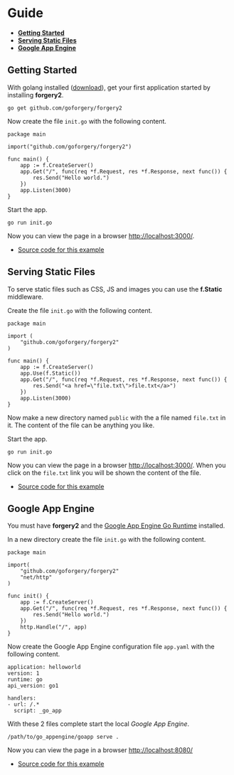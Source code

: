 # Guide

* __[Getting Started](#Getting_Started)__
* __[Serving Static Files](#Serving_Static_Files)__
* __[Google App Engine](#Google_App_Engine)__

## <a class="jump" name="Getting_Started"></a>Getting Started

With golang installed ([download](http://golang.org/doc/install)), get your first application started by installing __forgery2__.

    go get github.com/goforgery/forgery2

Now create the file `init.go` with the following content.

    package main

    import("github.com/goforgery/forgery2")

    func main() {
        app := f.CreateServer()
        app.Get("/", func(req *f.Request, res *f.Response, next func()) {
            res.Send("Hello world.")
        })
        app.Listen(3000)
    }

Start the app.

    go run init.go

Now you can view the page in a browser [http://localhost:3000/](http://localhost:3000/).

* [Source code for this example](https://github.com/goforgery/forgery2-site/tree/master/examples/helloworld)

## <a class="jump" name="Serving_Static_Files"></a>Serving Static Files

To serve static files such as CSS, JS and images you can use the __f.Static__ middleware.

Create the file `init.go` with the following content.

    package main

    import (
        "github.com/goforgery/forgery2"
    )

    func main() {
        app := f.CreateServer()
        app.Use(f.Static())
        app.Get("/", func(req *f.Request, res *f.Response, next func()) {
            res.Send("<a href=\"file.txt\">file.txt</a>")
        })
        app.Listen(3000)
    }

Now make a new directory named `public` with the a file named `file.txt` in it. The content of the file can be anything you like.

Start the app.

    go run init.go

Now you can view the page in a browser [http://localhost:3000/](http://localhost:3000/). When you click on the `file.txt` link you will be shown the content of the file.

* [Source code for this example](https://github.com/goforgery/forgery2-site/tree/master/examples/static)

## <a class="jump" name="Google_App_Engine"></a>Google App Engine

You must have __forgery2__ and the [Google App Engine Go Runtime](https://developers.google.com/appengine/docs/go/) installed.

In a new directory create the file `init.go` with the following content.

    package main

    import(
        "github.com/goforgery/forgery2"
        "net/http"
    )

    func init() {
        app := f.CreateServer()
        app.Get("/", func(req *f.Request, res *f.Response, next func()) {
            res.Send("Hello world.")
        })
        http.Handle("/", app)
    }

Now create the Google App Engine configuration file `app.yaml` with the following content.

    application: helloworld
    version: 1
    runtime: go
    api_version: go1

    handlers:
    - url: /.*
      script: _go_app 

With these 2 files complete start the local _Google App Engine_.

    /path/to/go_appengine/goapp serve .

Now you can view the page in a browser [http://localhost:8080/](http://localhost:8080/)

* [Source code for this example](https://github.com/goforgery/forgery2-site/tree/master/examples/googleappengine)
